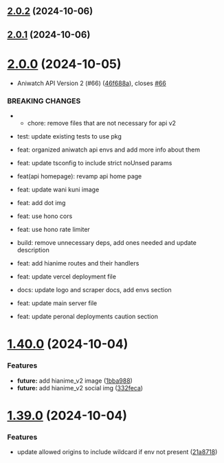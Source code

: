 ## [2.0.2](https://github.com/ghoshRitesh12/aniwatch-api/compare/v2.0.1...v2.0.2) (2024-10-06)



## [2.0.1](https://github.com/ghoshRitesh12/aniwatch-api/compare/v2.0.0...v2.0.1) (2024-10-06)



# [2.0.0](https://github.com/ghoshRitesh12/aniwatch-api/compare/v1.40.0...v2.0.0) (2024-10-05)


* Aniwatch API Version 2 (#66) ([46f688a](https://github.com/ghoshRitesh12/aniwatch-api/commit/46f688ac12a99b8fb145b0745dd4cc6babff1e1e)), closes [#66](https://github.com/ghoshRitesh12/aniwatch-api/issues/66)


### BREAKING CHANGES

* * chore: remove files that are not necessary for api v2

* test: update existing tests to use  pkg

* feat: organized aniwatch api envs and add more info about them

* feat: update tsconfig to include strict noUnsed params

* feat(api homepage): revamp api home page

* feat: update wani kuni image

* feat: add dot img

* feat: use hono cors

* feat: use hono rate limiter

* build: remove unnecessary deps, add ones needed and update description

* feat: add hianime routes and their handlers

* feat: update vercel deployment file

* docs: update logo and scraper docs, add envs section

* feat: update main server file

* feat: update peronal deployments caution section



# [1.40.0](https://github.com/ghoshRitesh12/aniwatch-api/compare/v1.39.0...v1.40.0) (2024-10-04)


### Features

* **future:** add hianime_v2 image ([1bba988](https://github.com/ghoshRitesh12/aniwatch-api/commit/1bba988e0d241121b51f9d9a9822da1237bd8aa8))
* **future:** add hianime_v2 social img ([332feca](https://github.com/ghoshRitesh12/aniwatch-api/commit/332feca25f9f287d5cdf82a5bb8cf8ebe2210d67))



# [1.39.0](https://github.com/ghoshRitesh12/aniwatch-api/compare/v1.38.4...v1.39.0) (2024-10-04)


### Features

* update allowed origins to include wildcard if env not present ([21a8718](https://github.com/ghoshRitesh12/aniwatch-api/commit/21a8718f87d7409d61970139e39c2bb0c6cfe91c))



